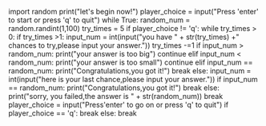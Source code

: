 import random
print("let's begin now!")
player_choice = input("Press 'enter' to start or press 'q' to quit")
while True:
    random_num = random.randint(1,100)
    try_times = 5
    if player_choice != 'q':
        while try_times > 0:
            if try_times >1:
                input_num = int(input("you have " + str(try_times) +" chances to try,please input your answer."))
                try_times -=1
                if input_num > random_num:
                    print("your answer is too big")
                    continue
                elif input_num < random_num:
                    print("your answer is too small")
                    continue
                elif input_num == random_num:
                    print("Congratulations,you got it!")
                    break
            else:
                input_num = int(input("here is your last chance,please input your answer."))
                if input_num == random_num:
                    print("Congratulations,you got it!")
                    break
                else:
                    print("sorry, you failed,the answer is " + str(random_num))
                    break
        player_choice = input("Press'enter' to go on or press 'q' to quit")
        if player_choice == 'q':
            break
    else:
        break

